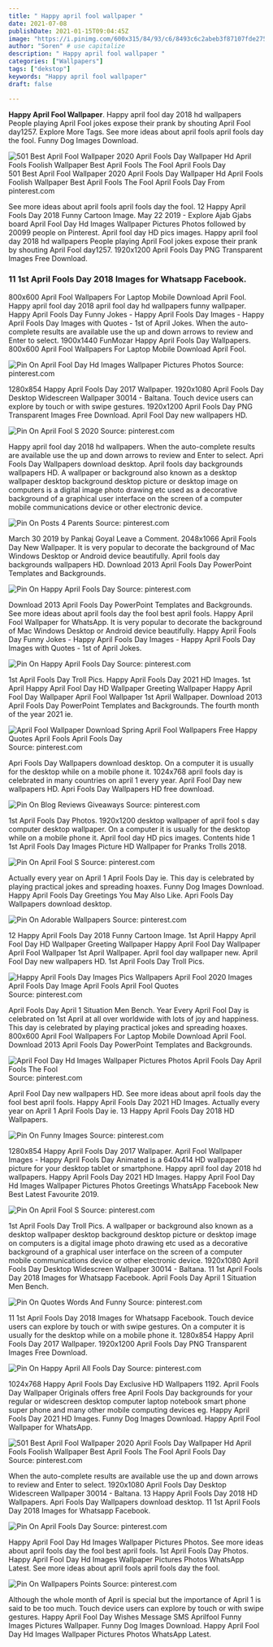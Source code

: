 ```yaml
---
title: " Happy april fool wallpaper "
date: 2021-07-08
publishDate: 2021-01-15T09:04:45Z
image: "https://i.pinimg.com/600x315/84/93/c6/8493c6c2abeb3f87107fde275d702c63.jpg"
author: "Soren" # use capitalize
description: " Happy april fool wallpaper "
categories: ["Wallpapers"]
tags: ["dekstop"]
keywords: "Happy april fool wallpaper"
draft: false

---
```



**Happy April Fool Wallpaper**. Happy april fool day 2018 hd wallpapers People playing April Fool jokes expose their prank by shouting April Fool day1257. Explore More Tags. See more ideas about april fools april fools day the fool. Funny Dog Images Download.

![501 Best April Fool Wallpaper 2020 April Fools Day Wallpaper Hd April Fools Foolish Wallpaper Best April Fools The Fool April Fools Day](https://i.pinimg.com/originals/31/95/46/31954668811675e27780e75658ee5122.png "501 Best April Fool Wallpaper 2020 April Fools Day Wallpaper Hd April Fools Foolish Wallpaper Best April Fools The Fool April Fools Day")
501 Best April Fool Wallpaper 2020 April Fools Day Wallpaper Hd April Fools Foolish Wallpaper Best April Fools The Fool April Fools Day From pinterest.com


See more ideas about april fools april fools day the fool. 12 Happy April Fools Day 2018 Funny Cartoon Image. May 22 2019 - Explore Ajab Gjabs board April Fool Day Hd Images Wallpaper Pictures Photos followed by 20099 people on Pinterest. April fool day HD pics images. Happy april fool day 2018 hd wallpapers People playing April Fool jokes expose their prank by shouting April Fool day1257. 1920x1200 April Fools Day PNG Transparent Images Free Download.

### 11 1st April Fools Day 2018 Images for Whatsapp Facebook.

800x600 April Fool Wallpapers For Laptop Mobile Download April Fool. Happy april fool day 2018 april fool day hd wallpapers funny wallpaper. Happy April Fools Day Funny Jokes - Happy April Fools Day Images - Happy April Fools Day Images with Quotes - 1st of April Jokes. When the auto-complete results are available use the up and down arrows to review and Enter to select. 1900x1440 FunMozar Happy April Fools Day Wallpapers. 800x600 April Fool Wallpapers For Laptop Mobile Download April Fool.


![Pin On April Fool Day Hd Images Wallpaper Pictures Photos](https://i.pinimg.com/736x/04/e2/29/04e229808e2d0ee4e4a97a6e3f7624b3.jpg "Pin On April Fool Day Hd Images Wallpaper Pictures Photos")
Source: pinterest.com

1280x854 Happy April Fools Day 2017 Wallpaper. 1920x1080 April Fools Day Desktop Widescreen Wallpaper 30014 - Baltana. Touch device users can explore by touch or with swipe gestures. 1920x1200 April Fools Day PNG Transparent Images Free Download. April Fool Day new wallpapers HD.

![Pin On April Fool S 2020](https://i.pinimg.com/originals/24/7f/8b/247f8b8ae033e3f9d9ff93f25fc376d8.gif "Pin On April Fool S 2020")
Source: pinterest.com

Happy april fool day 2018 hd wallpapers. When the auto-complete results are available use the up and down arrows to review and Enter to select. Apri Fools Day Wallpapers download desktop. April fools day backgrounds wallpapers HD. A wallpaper or background also known as a desktop wallpaper desktop background desktop picture or desktop image on computers is a digital image photo drawing etc used as a decorative background of a graphical user interface on the screen of a computer mobile communications device or other electronic device.

![Pin On Posts 4 Parents](https://i.pinimg.com/originals/cc/d4/56/ccd4563c890ac25c0cc1a600cdd87f8f.png "Pin On Posts 4 Parents")
Source: pinterest.com

March 30 2019 by Pankaj Goyal Leave a Comment. 2048x1066 April Fools Day New Wallpaper. It is very popular to decorate the background of Mac Windows Desktop or Android device beautifully. April fools day backgrounds wallpapers HD. Download 2013 April Fools Day PowerPoint Templates and Backgrounds.

![Pin On Happy April Fools Day](https://i.pinimg.com/originals/4e/69/59/4e69594d0356b7aab8bcec534be3089d.jpg "Pin On Happy April Fools Day")
Source: pinterest.com

Download 2013 April Fools Day PowerPoint Templates and Backgrounds. See more ideas about april fools day the fool best april fools. Happy April Fool Wallpaper for WhatsApp. It is very popular to decorate the background of Mac Windows Desktop or Android device beautifully. Happy April Fools Day Funny Jokes - Happy April Fools Day Images - Happy April Fools Day Images with Quotes - 1st of April Jokes.

![Pin On Happy April Fools Day](https://i.pinimg.com/originals/f1/de/0e/f1de0ec683acd783b3bbe5d3271287be.jpg "Pin On Happy April Fools Day")
Source: pinterest.com

1st April Fools Day Troll Pics. Happy April Fools Day 2021 HD Images. 1st April Happy April Fool Day HD Wallpaper Greeting Wallpaper Happy April Fool Day Wallpaper April Fool Wallpaper 1st April Wallpaper. Download 2013 April Fools Day PowerPoint Templates and Backgrounds. The fourth month of the year 2021 ie.

![April Fool Wallpaper Download Spring April Fool Wallpapers Free Happy Quotes April Fools April Fools Day](https://i.pinimg.com/originals/ea/04/f4/ea04f484105ae8b755f8259082653536.jpg "April Fool Wallpaper Download Spring April Fool Wallpapers Free Happy Quotes April Fools April Fools Day")
Source: pinterest.com

Apri Fools Day Wallpapers download desktop. On a computer it is usually for the desktop while on a mobile phone it. 1024x768 april fools day is celebrated in many countries on april 1 every year. April Fool Day new wallpapers HD. Apri Fools Day Wallpapers HD free download.

![Pin On Blog Reviews Giveaways](https://i.pinimg.com/originals/60/fc/b9/60fcb96d158467da47153d3170e73f6d.png "Pin On Blog Reviews Giveaways")
Source: pinterest.com

1st April Fools Day Photos. 1920x1200 desktop wallpaper of april fool s day computer desktop wallpaper. On a computer it is usually for the desktop while on a mobile phone it. April fool day HD pics images. Contents hide 1 1st April Fools Day Images Picture HD Wallpaper for Pranks Trolls 2018.

![Pin On April Fool S](https://i.pinimg.com/originals/d7/b5/6d/d7b56daf41024a0d73f36267397702e1.jpg "Pin On April Fool S")
Source: pinterest.com

Actually every year on April 1 April Fools Day ie. This day is celebrated by playing practical jokes and spreading hoaxes. Funny Dog Images Download. Happy April Fools Day Greetings You May Also Like. Apri Fools Day Wallpapers download desktop.

![Pin On Adorable Wallpapers](https://i.pinimg.com/originals/6d/23/24/6d2324b667cad899f404ffcb5ac0dfaf.jpg "Pin On Adorable Wallpapers")
Source: pinterest.com

12 Happy April Fools Day 2018 Funny Cartoon Image. 1st April Happy April Fool Day HD Wallpaper Greeting Wallpaper Happy April Fool Day Wallpaper April Fool Wallpaper 1st April Wallpaper. April fool day wallpaper new. April Fool Day new wallpapers HD. 1st April Fools Day Troll Pics.

![Happy April Fools Day Images Pics Wallpapers April Fool 2020 Images April Fools Day Image April Fools April Fool Quotes](https://i.pinimg.com/originals/e6/e5/16/e6e516e23d0befa4d8e8bf0eaad4688b.png "Happy April Fools Day Images Pics Wallpapers April Fool 2020 Images April Fools Day Image April Fools April Fool Quotes")
Source: pinterest.com

April Fools Day April 1 Situation Men Bench. Year Every April Fool Day is celebrated on 1st April at all over worldwide with lots of joy and happiness. This day is celebrated by playing practical jokes and spreading hoaxes. 800x600 April Fool Wallpapers For Laptop Mobile Download April Fool. Download 2013 April Fools Day PowerPoint Templates and Backgrounds.

![April Fool Day Hd Images Wallpaper Pictures Photos April Fools Day April Fools The Fool](https://i.pinimg.com/736x/8c/2f/83/8c2f83df58d688a2b4b2fb5cf33b8048.jpg "April Fool Day Hd Images Wallpaper Pictures Photos April Fools Day April Fools The Fool")
Source: pinterest.com

April Fool Day new wallpapers HD. See more ideas about april fools day the fool best april fools. Happy April Fools Day 2021 HD Images. Actually every year on April 1 April Fools Day ie. 13 Happy April Fools Day 2018 HD Wallpapers.

![Pin On Funny Images](https://i.pinimg.com/originals/d4/22/85/d42285d5fc359378aa748560eb8be585.jpg "Pin On Funny Images")
Source: pinterest.com

1280x854 Happy April Fools Day 2017 Wallpaper. April Fool Wallpaper Images - Happy April Fools Day Animated is a 640x414 HD wallpaper picture for your desktop tablet or smartphone. Happy april fool day 2018 hd wallpapers. Happy April Fools Day 2021 HD Images. Happy April Fool Day Hd Images Wallpaper Pictures Photos Greetings WhatsApp Facebook New Best Latest Favourite 2019.

![Pin On April Fool S](https://i.pinimg.com/originals/31/77/9b/31779b11375329621fe7287b8619cecc.jpg "Pin On April Fool S")
Source: pinterest.com

1st April Fools Day Troll Pics. A wallpaper or background also known as a desktop wallpaper desktop background desktop picture or desktop image on computers is a digital image photo drawing etc used as a decorative background of a graphical user interface on the screen of a computer mobile communications device or other electronic device. 1920x1080 April Fools Day Desktop Widescreen Wallpaper 30014 - Baltana. 11 1st April Fools Day 2018 Images for Whatsapp Facebook. April Fools Day April 1 Situation Men Bench.

![Pin On Quotes Words And Funny](https://i.pinimg.com/originals/09/1f/16/091f16a45ac0fa4c1ff980b084d51fc4.jpg "Pin On Quotes Words And Funny")
Source: pinterest.com

11 1st April Fools Day 2018 Images for Whatsapp Facebook. Touch device users can explore by touch or with swipe gestures. On a computer it is usually for the desktop while on a mobile phone it. 1280x854 Happy April Fools Day 2017 Wallpaper. 1920x1200 April Fools Day PNG Transparent Images Free Download.

![Pin On Happy April All Fools Day](https://i.pinimg.com/originals/a6/6a/5b/a66a5be12616b6583ffdd316bb2f5594.jpg "Pin On Happy April All Fools Day")
Source: pinterest.com

1024x768 Happy April Fools Day Exclusive HD Wallpapers 1192. April Fools Day Wallpaper Originals offers free April Fools Day backgrounds for your regular or widescreen desktop computer laptop notebook smart phone super phone and many other mobile computing devices eg. Happy April Fools Day 2021 HD Images. Funny Dog Images Download. Happy April Fool Wallpaper for WhatsApp.

![501 Best April Fool Wallpaper 2020 April Fools Day Wallpaper Hd April Fools Foolish Wallpaper Best April Fools The Fool April Fools Day](https://i.pinimg.com/originals/31/95/46/31954668811675e27780e75658ee5122.png "501 Best April Fool Wallpaper 2020 April Fools Day Wallpaper Hd April Fools Foolish Wallpaper Best April Fools The Fool April Fools Day")
Source: pinterest.com

When the auto-complete results are available use the up and down arrows to review and Enter to select. 1920x1080 April Fools Day Desktop Widescreen Wallpaper 30014 - Baltana. 13 Happy April Fools Day 2018 HD Wallpapers. Apri Fools Day Wallpapers download desktop. 11 1st April Fools Day 2018 Images for Whatsapp Facebook.

![Pin On April Fools Day](https://i.pinimg.com/474x/d6/51/bb/d651bb8a99b632f9d032476547d0cf26.jpg "Pin On April Fools Day")
Source: pinterest.com

Happy April Fool Day Hd Images Wallpaper Pictures Photos. See more ideas about april fools day the fool best april fools. 1st April Fools Day Photos. Happy April Fool Day Hd Images Wallpaper Pictures Photos WhatsApp Latest. See more ideas about april fools april fools day the fool.

![Pin On Wallpapers Points](https://i.pinimg.com/600x315/84/93/c6/8493c6c2abeb3f87107fde275d702c63.jpg "Pin On Wallpapers Points")
Source: pinterest.com

Although the whole month of April is special but the importance of April 1 is said to be too much. Touch device users can explore by touch or with swipe gestures. Happy April Fool Day Wishes Message SMS Aprilfool Funny Images Pictures Wallpaper. Funny Dog Images Download. Happy April Fool Day Hd Images Wallpaper Pictures Photos WhatsApp Latest.

